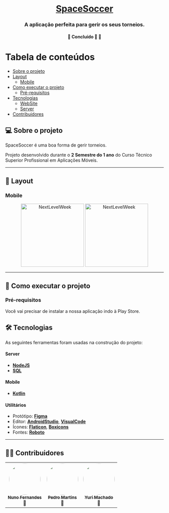 

<h1 align="center">
     <a href="https://healthscheduler-am.web.app/" alt="site do ecoleta"> SpaceSoccer </a>
</h1>

<h3 align="center">
    A aplicação perfeita para gerir os seus torneios.
</h3>

<h4 align="center">
	🚧   Concluído 🚀 🚧
</h4>

Tabela de conteúdos
=================
<!--ts-->
   * [Sobre o projeto](#-sobre-o-projeto)
   * [Layout](#-layout)
     * [Mobile](#mobile)
   * [Como executar o projeto](#-como-executar-o-projeto)
     * [Pré-requisitos](#pré-requisitos)
   * [Tecnologias](#-tecnologias)
     * [WebSite](#user-content-website--react----typescript)
     * [Server](#user-content-server--react----typescript)
   * [Contribuidores](#-contribuidores)
<!--te-->


## 💻 Sobre o projeto

SpaceSoccer é uma boa forma de gerir torneios.


Projeto desenvolvido durante o **2 Semestre do 1 ano** do Curso Técnico Superior Profissional em Aplicações Móveis.

---
## 🎨 Layout

### Mobile

<p align="center">
  <img alt="NextLevelWeek" title="#NextLevelWeek" src="https://i.ibb.co/ftrmQ65/1129165f317b8c9034f8fce59f0e6530.png" width="200px">

  <img alt="NextLevelWeek" title="#NextLevelWeek" src="https://i.ibb.co/vv0463B/7ebfbcc9d7bf6ac47bfa3ac9b7802d5d.png" width="200px">
</p>

---

## 🚀 Como executar o projeto

### Pré-requisitos

Você vai precisar de instalar a nossa aplicação indo à Play Store.

## 🛠 Tecnologias

As seguintes ferramentas foram usadas na construção do projeto:

#### **Server**

-   **[NodeJS](https://nodejs.org/en/)**
-   **[SQL](https://pt.wikipedia.org/wiki/SQL)**

#### **Mobile**

-   **[Kotlin](https://kotlinlang.org/)**

#### **Utilitários**

-   Protótipo:  **[Figma](https://www.figma.com/)**
-   Editor:  **[AndroidStudio](https://www.google.com/search?q=android+studio&rlz=1C1GCEA_enPT929PT929&oq=AndroidS&aqs=chrome.1.69i57j0i10j0j0i10j0l3j0i10i395.1912j1j7&sourceid=chrome&ie=UTF-8)**, **[VisualCode](https://code.visualstudio.com/)**
-   Ícones:  **[Flaticon](https://www.flaticon.com/)**, **[Boxicons](https://boxicons.com/)**
-   Fontes:  **[Roboto](https://fonts.google.com/specimen/Roboto)**


---

## 👨‍💻 Contribuidores

<table>
  <tr>
    <td align="center"><a href="https://github.com/nunofernandes08"><img style="border-radius: 50%;" src="https://avatars.githubusercontent.com/u/64104569?s=460&u=db8b9a950c68cccae640b430f7518346b98e5567&v=4" width="100px;" alt=""/><br /><sub><b>Nuno Fernandes</b></sub></a><br /><a title="Rocketseat">🚀</a></td>
    <td align="center"><a href="https://github.com/PMPedro"><img style="border-radius: 50%;" src="https://avatars.githubusercontent.com/u/61905272?v=4" width="100px;" alt=""/><br /><sub><b>Pedro Martins</b></sub></a><br /><a title="Rocketseat">🚀</a></td>
    <td align="center"><a href="https://github.com/macyuri94"><img style="border-radius: 50%;" src="https://avatars.githubusercontent.com/u/56130401?s=460&u=f9fbd3f89a2092b18323aa876fc428612f666b3b&v=4" width="100px;" alt=""/><br /><sub><b>Yuri Machado</b></sub></a><br /><a title="Rocketseat">🚀</a></td>
    
  </tr>
</table>
